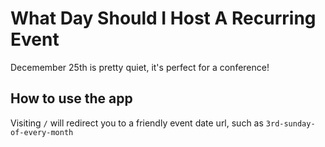 # What Day Should I Host A Recurring Event

Decemember 25th is pretty quiet, it's perfect for a conference!

## How to use the app

Visiting `/` will redirect you to a friendly event date url, such as `3rd-sunday-of-every-month`
